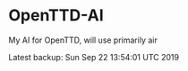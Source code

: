 # OpenTTD-AI
My AI for OpenTTD, will use primarily air

Latest backup: Sun Sep 22 13:54:01 UTC 2019

